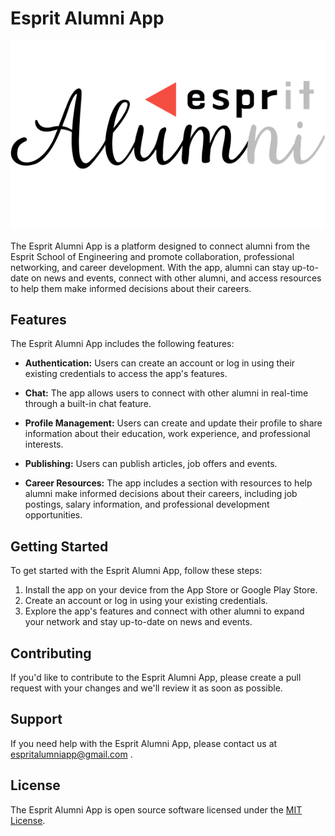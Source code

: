 # Esprit Alumni App

<p align="center">

 <img src="logo.png">
</p>

The Esprit Alumni App is a platform designed to connect alumni from the Esprit School of Engineering and promote collaboration, professional networking, and career development. With the app, alumni can stay up-to-date on news and events, connect with other alumni, and access resources to help them make informed decisions about their careers.

## Features

The Esprit Alumni App includes the following features:

- **Authentication:** Users can create an account or log in using their existing credentials to access the app's features.

- **Chat:** The app allows users to connect with other alumni in real-time through a built-in chat feature.

- **Profile Management:** Users can create and update their profile to share information about their education, work experience, and professional interests.

- **Publishing:** Users can publish articles, job offers and events.

- **Career Resources:** The app includes a section with resources to help alumni make informed decisions about their careers, including job postings, salary information, and professional development opportunities.

## Getting Started

To get started with the Esprit Alumni App, follow these steps:

1. Install the app on your device from the App Store or Google Play Store.
2. Create an account or log in using your existing credentials.
3. Explore the app's features and connect with other alumni to expand your network and stay up-to-date on news and events.

## Contributing

If you'd like to contribute to the Esprit Alumni App, please create a pull request with your changes and we'll review it as soon as possible.

## Support

If you need help with the Esprit Alumni App, please contact us at espritalumniapp@gmail.com .

## License

The Esprit Alumni App is open source software licensed under the [MIT License](LICENSE).

